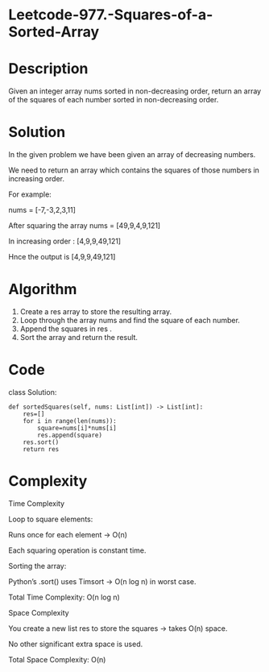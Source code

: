# Leetcode-977.-Squares-of-a-Sorted-Array
# Description
Given an integer array nums sorted in non-decreasing order, return an array of the squares of each number sorted in non-decreasing order.
# Solution
In the given problem we have been given an array of decreasing numbers.

We need to return an array which contains the squares of those numbers in increasing order.

For example:

 nums = [-7,-3,2,3,11]

 After squaring the array nums = [49,9,4,9,121]

 In increasing order  : [4,9,9,49,121]

 Hnce the output is [4,9,9,49,121]

 # Algorithm
 1. Create a res array to store the resulting array.
 2. Loop through the array nums and find the square of each number.
 3. Append the squares in res .
 4. Sort the array and return the result.
# Code
class Solution:

    def sortedSquares(self, nums: List[int]) -> List[int]:
        res=[]
        for i in range(len(nums)):
            square=nums[i]*nums[i]   
            res.append(square)
        res.sort()
        return res     
# Complexity
Time Complexity

Loop to square elements:

Runs once for each element → O(n)

Each squaring operation is constant time.

Sorting the array:

Python’s .sort() uses Timsort → O(n log n) in worst case.

Total Time Complexity: O(n log n)

Space Complexity

You create a new list res to store the squares → takes O(n) space.

No other significant extra space is used.

Total Space Complexity: O(n)

